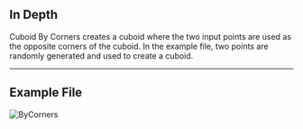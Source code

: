 ## In Depth
Cuboid By Corners creates a cuboid where the two input points are used as the opposite corners of the cuboid. In the example file, two points are randomly generated and used to create a cuboid.
___
## Example File

![ByCorners](./Autodesk.DesignScript.Geometry.Cuboid.ByCorners_img.jpg)

